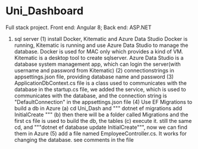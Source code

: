 # Uni_Dashboard

Full stack project.
Front end: Angular 8; Back end: ASP.NET

1. sql server
  (1) install Docker, Kitematic and Azure Data Studio
    Docker is running, Kitematic is running and use Azure Data Studio to manage the database.
    Docker is used for MAC only which provides a kind of VM.
    Kitematic is a desktop tool to create sqlserver.
    Azure Data Studio is a database system management app, which can login the server(with username and password from Kitematic)
  (2) connectionstrings in appsettings.json file, providing database name and password
  (3) ApplicationDbContext.cs file is a class used to communicates with the database
      in the startup.cs file, we added the service, which is used to communicates with the database, and the connection string is "DefaultConnection" in the appsettings.json file
  (4) Use EF Migrations to build a db in Azure
    (a) cd Uni_Dash and """ dotnet ef migrations add InitialCreate """
    (b) then there will be a folder called Migrations and the first cs file is used to build the db, the tables
    (c) execute it. still the same cd, and """dotnet ef database update InitialCreate""", now we can find them in Azure
  (5) add a file named EmployeeController.cs. It works for changing the database. see comments in the file
